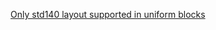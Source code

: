 [Only std140 layout supported in uniform blocks](https://registry.khronos.org/webgl/specs/latest/2.0/#5.25)